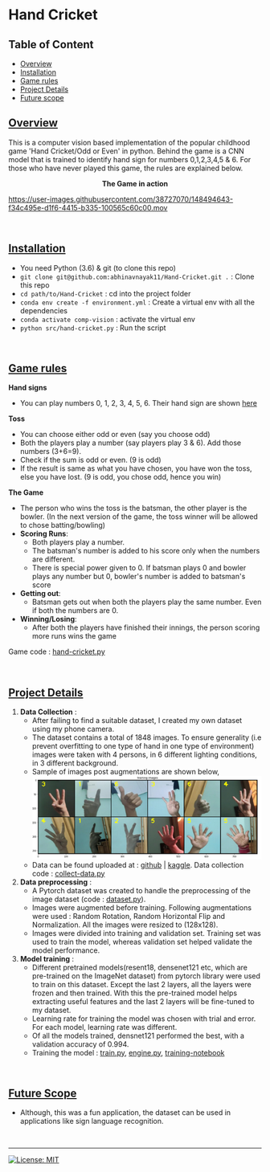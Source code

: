 # Hand Cricket

## Table of Content
  * [Overview](#overview)
  * [Installation](#installation)
  * [Game rules](#game-rules)
  * [Project Details](#project-details)
  * [Future scope](#future-scope)

## [Overview](#table-of-content)
This is a computer vision based implementation of the popular childhood game 'Hand Cricket/Odd or Even' in python. Behind the game is a CNN model that is trained to identify hand sign for numbers 0,1,2,3,4,5 & 6. For those who have never played this game, the rules are explained below.

**<p align="center">The Game in action</p>**

https://user-images.githubusercontent.com/38727070/148494643-f34c495e-d1f6-4415-b335-100565c60c00.mov

<br>

## [Installation](#table-of-content)
- You need Python (3.6) & git (to clone this repo)
- `git clone git@github.com:abhinavnayak11/Hand-Cricket.git .` : Clone this repo
- `cd path/to/Hand-Cricket` : cd into the project folder
- `conda env create -f environment.yml` : Create a virtual env with all the dependencies
- `conda activate comp-vision` : activate the virtual env
- `python src/hand-cricket.py` : Run the script

<br>

## [Game rules](#table-of-content)

**Hand signs**
- You can play numbers 0, 1, 2, 3, 4, 5, 6. Their hand sign are shown [here](static)    

**Toss** 
- You can choose either odd or even (say you choose odd)
- Both the players play a number (say players play 3 & 6). Add those numbers (3+6=9). 
- Check if the sum is odd or even. (9 is odd)
- If the result is same as what you have chosen, you have won the toss, else you have lost. (9 is odd, you chose odd, hence you win)

**The Game**
- The person who wins the toss is the batsman, the other player is the bowler. (In the next version of the game, the toss winner will be allowed to chose batting/bowling)
- **Scoring Runs**:
    - Both players play a number. 
    - The batsman's number is added to his score only when the numbers are different.
    - There is special power given to 0. If batsman plays 0 and bowler plays any number but 0, bowler's number is added to batsman's score
- **Getting out**:
    - Batsman gets out when both the players play the same number. Even if both the numbers are 0. 
- **Winning/Losing**:
    - After both the players have finished their innings, the person scoring more runs wins the game

Game code : [hand-cricket.py](src/hand-cricket.py)

<br>

## [Project Details](#table-of-content)
1. **Data Collection** : 
    - After failing to find a suitable dataset, I created my own dataset using my phone camera. 
    - The dataset contains a total of 1848 images. To ensure generality (i.e prevent overfitting to one type of hand in one type of environment) images were taken with 4 persons, in 6 different lighting conditions, in 3 different background. 
    - Sample of images post augmentations are shown below, ![images](static/images/training_images.png)
    - Data can be found uploaded at : [github](input) | [kaggle](https://www.kaggle.com/abhinavnayak/hand-cricket-dataset). Data collection code : [collect-data.py](src/collect_data.py)
2. **Data preprocessing** : 
    - A Pytorch dataset was created to handle the preprocessing of the image dataset (code : [dataset.py](src/dataset.py)).
    - Images were augmented before training. Following augmentations were used : Random Rotation, Random Horizontal Flip and Normalization. All the images were resized to (128x128). 
    - Images were divided into training and validation set. Training set was used to train the model, whereas validation set helped validate the model performance.
3. **Model training** : 
    - Different pretrained models(resent18, densenet121 etc, which are pre-trained on the ImageNet dataset)  from pytorch library were used to train on this dataset. Except the last 2 layers, all the layers were frozen and then trained. With this the pre-trained model helps extracting useful features and the last 2 layers will be fine-tuned to my dataset. 
    - Learning rate for training the model was chosen with trial and error. For each model, learning rate was different.
    - Of all the models trained, densnet121 performed the best, with a validation accuracy of 0.994.
   - Training the model : [train.py](src/train.py), [engine.py](src/engine.py), [training-notebook](notebooks/Training-densenet121.ipynb)

<br>

## [Future Scope](#table-of-content)
- Although, this was a fun application, the dataset can be used in applications like sign language recognition. 

<br>

---
[![License: MIT](https://img.shields.io/badge/License-MIT-yellow.svg)](https://github.com/abhinavnayak11/Hand-Cricket/blob/main/LICENSE)
